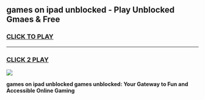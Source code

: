 
## games on ipad unblocked - Play Unblocked Gmaes & Free
<h3>
<a href="https://premium.freeplayer.one?title=games_on_ipad_unblocked&ref=20F">CLICK TO PLAY</a></h3>
<hr>

<h3>
<a href="https://premium.freeplayer.one?title=games_on_ipad_unblocked&ref=20F">CLICK 2 PLAY</a>
  
</h3>

<a href="https://premium.freeplayer.one?title=games_on_ipad_unblocked&ref=20F/"><img src="https://clearcache.store/games.png"></a>


**games on ipad unblocked games unblocked: Your Gateway to Fun and Accessible Online Gaming**

